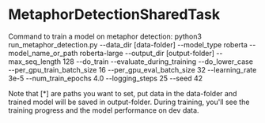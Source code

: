 # MetaphorDetectionSharedTask

Command to train a model on metaphor detection:
python3 run_metaphor_detection.py 
--data_dir [data-folder]
--model_type roberta
--model_name_or_path roberta-large
--output_dir [output-folder]
--max_seq_length 128
--do_train
--evaluate_during_training
--do_lower_case
--per_gpu_train_batch_size 16
--per_gpu_eval_batch_size 32
--learning_rate 3e-5
--num_train_epochs 4.0
--logging_steps 25
--seed 42

Note that [*] are paths you want to set, put data in the data-folder and trained model will be saved in output-folder.
During training, you'll see the training progress and the model performance on dev data.
